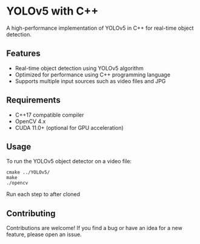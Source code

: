 # YOLOv5 with C++
A high-performance implementation of YOLOv5 in C++ for real-time object detection.

## Features
- Real-time object detection using YOLOv5 algorithm
- Optimized for performance using C++ programming language
- Supports multiple input sources such as video files and JPG

## Requirements
- C++17 compatible compiler
- OpenCV 4.x
- CUDA 11.0+ (optional for GPU acceleration)

## Usage
To run the YOLOv5 object detector on a video file:
```
cmake ../YOLOv5/
make
./opencv
```
Run each step to after cloned


## Contributing
Contributions are welcome! If you find a bug or have an idea for a new feature, please open an issue.
